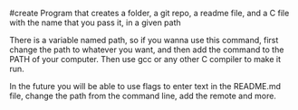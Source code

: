 #create
Program that creates a folder, a git repo, a readme file, and a C file with the name that you pass it, in a given path


There is a variable named path, so if you wanna use this command, first change the path to whatever you want,
and then add the command to the PATH of your computer.
Then use gcc or any other C compiler to make it run.

In the future you will be able to use flags to enter text in the README.md file, change the path from the command line, add the remote and more.
